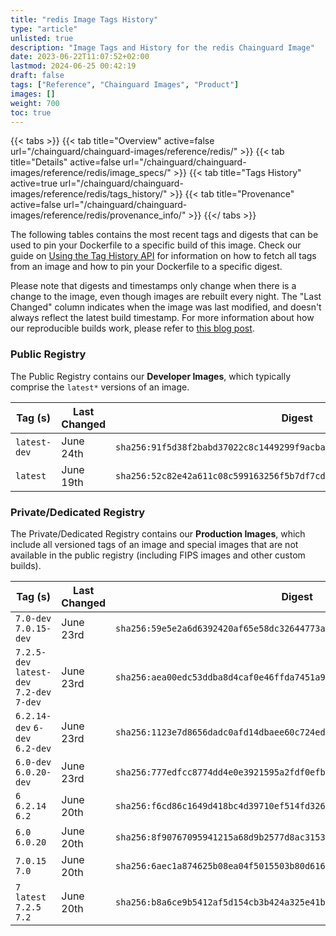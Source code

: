 ```yaml
---
title: "redis Image Tags History"
type: "article"
unlisted: true
description: "Image Tags and History for the redis Chainguard Image"
date: 2023-06-22T11:07:52+02:00
lastmod: 2024-06-25 00:42:19
draft: false
tags: ["Reference", "Chainguard Images", "Product"]
images: []
weight: 700
toc: true
---
```


{{< tabs >}}
{{< tab title="Overview" active=false url="/chainguard/chainguard-images/reference/redis/" >}}
{{< tab title="Details" active=false url="/chainguard/chainguard-images/reference/redis/image_specs/" >}}
{{< tab title="Tags History" active=true url="/chainguard/chainguard-images/reference/redis/tags_history/" >}}
{{< tab title="Provenance" active=false url="/chainguard/chainguard-images/reference/redis/provenance_info/" >}}
{{</ tabs >}}

The following tables contains the most recent tags and digests that can be used to pin your Dockerfile to a specific build of this image. Check our guide on [Using the Tag History API](/chainguard/chainguard-images/using-the-tag-history-api/) for information on how to fetch all tags from an image and how to pin your Dockerfile to a specific digest.

Please note that digests and timestamps only change when there is a change to the image, even though images are rebuilt every night. The "Last Changed" column indicates when the image was last modified, and doesn't always reflect the latest build timestamp. For more information about how our reproducible builds work, please refer to [this blog post](https://www.chainguard.dev/unchained/reproducing-chainguards-reproducible-image-builds).

### Public Registry
The Public Registry contains our **Developer Images**, which typically comprise the `latest*` versions of an image.

| Tag (s)       | Last Changed | Digest                                                                    |
|---------------|--------------|---------------------------------------------------------------------------|
|  `latest-dev` | June 24th    | `sha256:91f5d38f2babd37022c8c1449299f9acba19aa97a1a2a2320f64077407382752` |
|  `latest`     | June 19th    | `sha256:52c82e42a611c08c599163256f5b7df7cd65aab7f65015c2aa35120f21573b34` |


### Private/Dedicated Registry
The Private/Dedicated Registry contains our **Production Images**, which include all versioned tags of an image and special images that are not available in the public registry (including FIPS images and other custom builds).

| Tag (s)                                     | Last Changed | Digest                                                                    |
|---------------------------------------------|--------------|---------------------------------------------------------------------------|
|  `7.0-dev` `7.0.15-dev`                     | June 23rd    | `sha256:59e5e2a6d6392420af65e58dc32644773aad7769f34bcc746efc2aa2b5445ff3` |
|  `7.2.5-dev` `latest-dev` `7.2-dev` `7-dev` | June 23rd    | `sha256:aea00edc53ddba8d4caf0e46ffda7451a91687c2cb66cf72debd093f2eb5970a` |
|  `6.2.14-dev` `6-dev` `6.2-dev`             | June 23rd    | `sha256:1123e7d8656dadc0afd14dbaee60c724edceb35c62ab2f98197700966f1d80ff` |
|  `6.0-dev` `6.0.20-dev`                     | June 23rd    | `sha256:777edfcc8774dd4e0e3921595a2fdf0efb17fdd2d7ce7ceb08c20718cf98219f` |
|  `6` `6.2.14` `6.2`                         | June 20th    | `sha256:f6cd86c1649d418bc4d39710ef514fd3268d14384b667c859b7c7ac7d219102a` |
|  `6.0` `6.0.20`                             | June 20th    | `sha256:8f90767095941215a68d9b2577d8ac315302dc718a1f2456c791fe5fd42934ee` |
|  `7.0.15` `7.0`                             | June 20th    | `sha256:6aec1a874625b08ea04f5015503b80d61653545e6d5a6d2481197d5c4bcca466` |
|  `7` `latest` `7.2.5` `7.2`                 | June 20th    | `sha256:b8a6ce9b5412af5d154cb3b424a325e41ba373c187d8a0ec6b70dfbab7954faa` |

